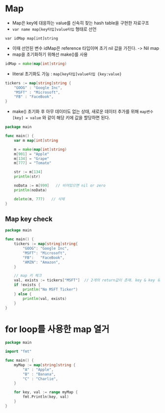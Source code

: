 # Map 
- Map은 key에 대응하는 value를 신속히 찾는 hash table을 구현한 자료구조 <br/>
- `var name map[key타입]value타입` 형태로 선언
``` 
var idMap map[int]string
```
- 이때 선언된 변수 idMap은 reference 타입이며 초기 nil 값을 가진다. -> Nil map
- map을 초기화하기 위해선 make()를 사용
```go
idMap = make(map[int]string)
```
- literal 초기화도 가능 : `map[key타입]value타입 {key:value}`
```go
tickers := map[string]string {
    "GOOG" : "Google Inc",
    "MSFT" : "Microsoft",
    "FB" : "FaceBook",
}
```

- make() 초기화 후 아무 데이터도 없는 상태, 새로운 데이터 추가를 위해 `map변수[key] = value` 와 같이 해당 키에 값을 할당하면 된다.

```go
package main

func main() {
    var m map[int]string

    m = make(map[int]string)
    m[901] = "Apple"
    m[134] = "Grape"
    m[777] = "Tomato"

    str := m[134]
    println(str)

    noData := m[999]   // 비어있으면 nil or zero
    println(noData)

    delete(m, 777)   // 삭제 
}
```

## Map key check

```go
package main

func main() {
    tickers := map[string]string{
        "GOOG": "Google Inc",
        "MSFT": "Microsoft",
        "FB":   "FaceBook",
        "AMZN": "Amazon",
    }

    // map 키 체크
    val, exists := tickers["MSFT"]  // 2개의 return값이 존재. key & key 유무 bool
    if !exists {
        println("No MSFT Ticker")
    } else {
        println(val, exists)
    }
}
```

# for loop를 사용한 map 열거
```go
package main

import "fmt"

func main() {
    myMap := map[string]string {
        "A" : "Apple",
        "B" : "Banana",
        "C" : "Charlie",
    }

    for key, val := range myMap {
        fmt.Println(key, val)
    }
}
```